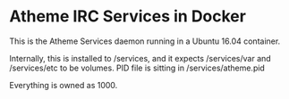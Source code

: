 # Atheme IRC Services in Docker
This is the Atheme Services daemon running in a Ubuntu 16.04 container.

Internally, this is installed to /services, and it expects /services/var and
/services/etc to be volumes. PID file is sitting in /services/atheme.pid

Everything is owned as 1000.
